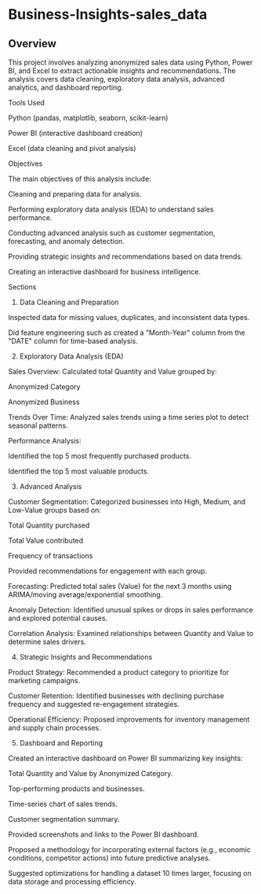 # Business-Insights-sales_data

## Overview

This project involves analyzing anonymized sales data using Python, Power BI, and Excel to extract actionable insights and recommendations. The analysis covers data cleaning, exploratory data analysis, advanced analytics, and dashboard reporting.

Tools Used

Python (pandas, matplotlib, seaborn, scikit-learn)

Power BI (interactive dashboard creation)

Excel (data cleaning and pivot analysis)

Objectives

The main objectives of this analysis include:

Cleaning and preparing data for analysis.

Performing exploratory data analysis (EDA) to understand sales performance.

Conducting advanced analysis such as customer segmentation, forecasting, and anomaly detection.

Providing strategic insights and recommendations based on data trends.

Creating an interactive dashboard for business intelligence.

Sections

1. Data Cleaning and Preparation 

Inspected data for missing values, duplicates, and inconsistent data types.

Did feature engineering such as created a "Month-Year" column from the "DATE" column for time-based analysis.



2. Exploratory Data Analysis (EDA)

Sales Overview: Calculated total Quantity and Value grouped by:

Anonymized Category

Anonymized Business

Trends Over Time: Analyzed sales trends using a time series plot to detect seasonal patterns.

Performance Analysis:

Identified the top 5 most frequently purchased products.

Identified the top 5 most valuable products.

3. Advanced Analysis 

Customer Segmentation: Categorized businesses into High, Medium, and Low-Value groups based on:

Total Quantity purchased

Total Value contributed

Frequency of transactions

Provided recommendations for engagement with each group.

Forecasting: Predicted total sales (Value) for the next 3 months using ARIMA/moving average/exponential smoothing.

Anomaly Detection: Identified unusual spikes or drops in sales performance and explored potential causes.

Correlation Analysis: Examined relationships between Quantity and Value to determine sales drivers.

4. Strategic Insights and Recommendations 

Product Strategy: Recommended a product category to prioritize for marketing campaigns.

Customer Retention: Identified businesses with declining purchase frequency and suggested re-engagement strategies.

Operational Efficiency: Proposed improvements for inventory management and supply chain processes.

5. Dashboard and Reporting 

Created an interactive dashboard on Power BI summarizing key insights:

Total Quantity and Value by Anonymized Category.

Top-performing products and businesses.

Time-series chart of sales trends.

Customer segmentation summary.

Provided screenshots and links to the Power BI dashboard.

Proposed a methodology for incorporating external factors (e.g., economic conditions, competitor actions) into future predictive analyses.

Suggested optimizations for handling a dataset 10 times larger, focusing on data storage and processing efficiency.
